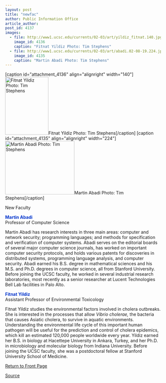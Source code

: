 ```yaml
---
layout: post
title: "newfac"
author: Public Information Office
article_author: 
post_id: 4137
images:
  - file: http://www1.ucsc.edu/currents/02-03/art/yildiz_fitnat.140.jpg
    image_id: 4136
    caption: "Fitnat Yildiz Photo: Tim Stephens"
  - file: http://www1.ucsc.edu/currents/02-03/art/abadi.02-08-19.224.jpg
    image_id: 4135
    caption: "Martin Abadi Photo: Tim Stephens"
---
```


[caption id="attachment_4136" align="alignright" width="140"]<a href="http://dev-ucsc-news.pantheonsite.io/wp-content/uploads/2002/08/yildiz_fitnat.140.jpg"><img class="size-full wp-image-4136" src="http://dev-ucsc-news.pantheonsite.io/wp-content/uploads/2002/08/yildiz_fitnat.140.jpg" alt="Fitnat Yildiz Photo: Tim Stephens" width="140" height="187" /></a>Fitnat Yildiz Photo: Tim Stephens[/caption]
[caption id="attachment_4135" align="alignright" width="224"]<a href="http://dev-ucsc-news.pantheonsite.io/wp-content/uploads/2002/08/abadi.02-08-19.224.jpg"><img class="size-full wp-image-4135" src="http://dev-ucsc-news.pantheonsite.io/wp-content/uploads/2002/08/abadi.02-08-19.224.jpg" alt="Martin Abadi Photo: Tim Stephens" width="224" height="173" /></a>Martin Abadi Photo: Tim Stephens[/caption]
<p class="pagehead">
  New Faculty
</p>
<p>
  <b><font color="#0033CC">Martin Abadi</font></b><br>
  Professor of Computer Science
</p>
<p>
  Martin Abadi has research interests in three main areas: computer and network security; programming languages; and methods for specification and verification of computer systems. Abadi serves on the editorial boards of several major computer science journals, has worked on important computer security protocols, and holds various patents for discoveries in distributed systems, programming language analysis, and computer security. Abadi earned his B.S. degree in mathematical sciences and his M.S. and Ph.D. degrees in computer science, all from Stanford University. Before joining the UCSC faculty, he worked in several industrial research laboratories, most recently as a senior researcher at Lucent Technologies Bell Lab facilities in Palo Alto.
</p>
<p>
  <b><font color="#0033CC">Fitnat Yildiz</font></b><br>
  Assistant Professor of Environmental Toxicology
</p>
<p>
  Fitnat Yildiz studies the environmental factors involved in cholera outbreaks. She is interested in the processes that allow <i>Vibrio cholerae,</i> the bacteria that causes Asiatic cholera, to survive in aquatic environments. Understanding the environmental life cycle of this important human pathogen will be useful for the prediction and control of cholera epidemics, which kill an estimated 120,000 people worldwide every year. Yildiz earned her B.S. in biology at Hacettepe University in Ankara, Turkey, and her Ph.D. in microbiology and molecular biology from Indiana University. Before joining the UCSC faculty, she was a postdoctoral fellow at Stanford University School of Medicine.<br>
</p>
<p>
  <a href="http://currents.ucsc.edu/">Return to Front Page</a>
</p>
<p><a href="http://www1.ucsc.edu/currents/02-03/08-19/newfac.html" title="Permalink to newfac">Source</a></p>
